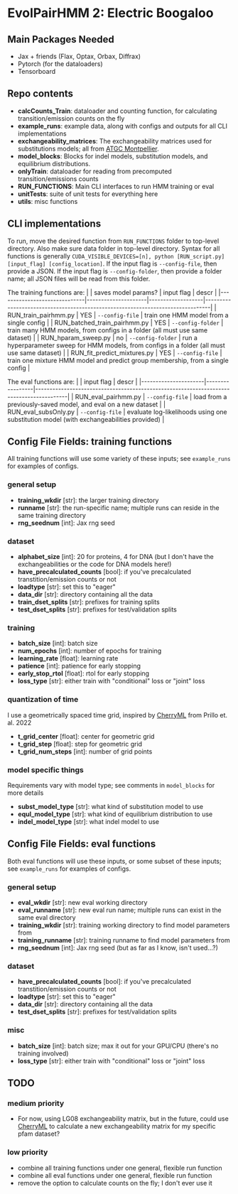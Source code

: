 # EvolPairHMM 2: Electric Boogaloo

## Main Packages Needed
- Jax + friends (Flax, Optax, Orbax, Diffrax)
- Pytorch (for the dataloaders)
- Tensorboard


## Repo contents
- **calcCounts_Train**: dataloader and counting function, for calculating transition/emission counts on the fly
- **example_runs**: example data, along with configs and outputs for all CLI implementations
- **exchangeability_matrices**: The exchangeability matrices used for substitutions models; all from [ATGC Montpellier](http://www.atgc-montpellier.fr/models/).
- **model_blocks**: Blocks for indel models, substitution models, and equilibrium distributions.
- **onlyTrain**: dataloader for reading from precomputed transition/emissions counts
- **RUN_FUNCTIONS**: Main CLI interfaces to run HMM training or eval
- **unitTests**: suite of unit tests for everything here
- **utils**: misc functions

## CLI implementations
To run, move the desired function from `RUN_FUNCTIONS` folder to top-level directory. Also make sure data folder in top-level directory. Syntax for all functions is generally `CUDA_VISIBLE_DEVICES=[n], python [RUN_script.py] [input_flag] [config_location]`. If the input flag is `--config-file`, then provide a JSON. If the input flag is `--config-folder`, then provide a folder name; all JSON files will be read from this folder.

The training functions are:
|                              | saves model params? | input flag        | descr                                                                          |
|------------------------------|---------------------|-------------------|--------------------------------------------------------------------------------|
| RUN_train_pairhmm.py         | YES                 | `--config-file`   | train one HMM model from a single config                                       |
| RUN_batched_train_pairhmm.py | YES                 | `--config-folder` | train many HMM models, from configs in a folder (all must use same dataset)                                |
| RUN_hparam_sweep.py          | no                  | `--config-folder` | run a hyperparameter sweep for HMM models, from configs in a folder (all must use same dataset)            |
| RUN_fit_predict_mixtures.py  | YES                 | `--config-file`   | train one mixture HMM model and predict group membership, from a single config |

The eval functions are:
|                      | input flag      | descr                                                                                   |
|----------------------|-----------------|-----------------------------------------------------------------------------------------|
| RUN_eval_pairhmm.py  | `--config-file` | load from a previously-saved model, and eval on a new dataset                           |
| RUN_eval_subsOnly.py | `--config-file` | evaluate log-likelihoods using one substitution model (with exchangeabilities provided) |


## Config File Fields: training functions 
All training functions will use some variety of these inputs; see `example_runs` for examples of configs.
### general setup
- **training_wkdir** [str]: the larger training directory
- **runname** [str]: the run-specific name; multiple runs can reside in the same training directory
- **rng_seednum** [int]: Jax rng seed

### dataset
- **alphabet_size** [int]: 20 for proteins, 4 for DNA (but I don't have the exchangeabilities or the code for DNA models here!)
- **have_precalculated_counts** [bool]: if you've precalculated transtition/emission counts or not
- **loadtype** [str]: set this to "eager"
- **data_dir** [str]: directory containing all the data
- **train_dset_splits** [str]: prefixes for training splits
- **test_dset_splits** [str]: prefixes for test/validation splits

### training
- **batch_size** [int]: batch size
- **num_epochs** [int]: number of epochs for training
- **learning_rate** [float]: learning rate
- **patience** [int]: patience for early stopping
- **early_stop_rtol** [float]: rtol for early stopping
- **loss_type** [str]: either train with "conditional" loss or "joint" loss

### quantization of time
I use a geometrically spaced time grid, inspired by [CherryML](https://github.com/songlab-cal/CherryML) from Prillo et. al. 2022  
- **t_grid_center** [float]: center for geometric grid
- **t_grid_step** [float]: step for geometric grid
- **t_grid_num_steps** [int]: number of grid points

### model specific things
Requirements vary with model type; see comments in `model_blocks` for more details
- **subst_model_type** [str]: what kind of substitution model to use
- **equl_model_type** [str]: what kind of equilibrium distribution to use
- **indel_model_type** [str]: what indel model to use

## Config File Fields: eval functions 
Both eval functions will use these inputs, or some subset of these inputs; see `example_runs` for examples of configs.
### general setup
- **eval_wkdir** [str]: new eval working directory
- **eval_runname** [str]: new eval run name; multiple runs can exist in the same eval directory
- **training_wkdir** [str]: training working directory to find model parameters from
- **training_runname** [str]: training runname to find model parameters from
- **rng_seednum** [int]: Jax rng seed (but as far as I know, isn't used...?)

### dataset
- **have_precalculated_counts** [bool]: if you've precalculated transtition/emission counts or not
- **loadtype** [str]: set this to "eager"
- **data_dir** [str]: directory containing all the data
- **test_dset_splits** [str]: prefixes for test/validation splits

### misc
- **batch_size** [int]: batch size; max it out for your GPU/CPU (there's no training involved)
- **loss_type** [str]: either train with "conditional" loss or "joint" loss


## TODO
### medium priority
- For now, using LG08 exchangeability matrix, but in the future, could use [CherryML](https://github.com/songlab-cal/CherryML) to calculate a new exchangeability matrix for my specific pfam dataset?

### low priority
- combine all training functions under one general, flexible run function
- combine all eval functions under one general, flexible run function
- remove the option to calculate counts on the fly; I don't ever use it

